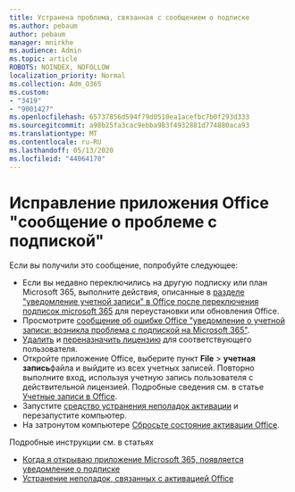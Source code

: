 ```yaml
---
title: Устранена проблема, связанная с сообщением о подписке
ms.author: pebaum
author: pebaum
manager: mnirkhe
ms.audience: Admin
ms.topic: article
ROBOTS: NOINDEX, NOFOLLOW
localization_priority: Normal
ms.collection: Adm_O365
ms.custom:
- "3419"
- "9001427"
ms.openlocfilehash: 65737856d594f79d0510ea1acefbc7b0f293d333
ms.sourcegitcommit: a98b25fa3cac9ebba983f4932881d774880aca93
ms.translationtype: MT
ms.contentlocale: ru-RU
ms.lasthandoff: 05/13/2020
ms.locfileid: "44064170"
---
```

# <a name="fixing-the-office-apps-weve-run-into-a-problem-with-your-subscription-message"></a>Исправление приложения Office "сообщение о проблеме с подпиской"

Если вы получили это сообщение, попробуйте следующее:

- Если вы недавно переключились на другую подписку или план Microsoft 365, выполните действия, описанные в [разделе "уведомление учетной записи" в Office после переключения подписок microsoft 365](https://support.office.com/article/account-notice-appears-in-office-after-switching-office-365-plans-857dc33a-1efc-4ce7-ac3f-ef616314e27d) для переустановки или обновления Office.
- Просмотрите [сообщение об ошибке Office "уведомление о учетной записи: возникла проблема с подпиской на Microsoft 365"](https://support.office.com/article/office-error-account-notice-we-ve-run-into-a-problem-with-your-office-365-subscription-17f71ecb-f53c-4f3d-ae18-7230ca1594c1). 
- [Удалить](https://docs.microsoft.com/microsoft-365/admin/manage/remove-licenses-from-users) и [переназначить лицензию](https://docs.microsoft.com/microsoft-365/admin/manage/assign-licenses-to-users) для соответствующего пользователя.
- Откройте приложение Office, выберите пункт **File**  >  **учетная запись**файла и выйдите из всех учетных записей. Повторно выполните вход, используя учетную запись пользователя с действительной лицензией. Подробные сведения см. в статье [Учетные записи в Office](https://support.office.com/article/628ea040-f265-49de-b986-be09c3ebf8a9).
- Запустите [средство устранения неполадок активации](https://aka.ms/SARA-OfficeActivation-Alchemy) и перезапустите компьютер.
- На затронутом компьютере [Сбросьте состояние активации Office](https://docs.microsoft.com/office365/troubleshoot/activation/reset-office-365-proplus-activation-state).

Подробные инструкции см. в статьях
- [Когда я открываю приложение Microsoft 365, появляется уведомление о подписке](https://support.office.com/article/4cabe32c-f594-4c0e-9191-3d3ade10cceb)
- [Устранение неполадок, связанных с активацией Office](https://support.office.com/article/0d23d3c0-c19c-4b2f-9845-5344fedc4380)